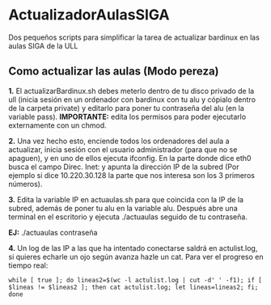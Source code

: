 # ActualizadorAulasSIGA

Dos pequeños scripts para simplificar la tarea de actualizar bardinux en las aulas SIGA de la ULL

## Como actualizar las aulas (Modo pereza)

**1.** El actualizarBardinux.sh debes meterlo dentro de tu disco privado de la ull (inicia sesión en un ordenador con bardinux con tu alu y cópialo dentro de la carpeta private) y editarlo para poner tu contraseña del alu (en la variable pass). 
**IMPORTANTE:** edita los permisos para poder ejecutarlo externamente con un chmod.

**2.** Una vez hecho esto, enciende todos los ordenadores del aula a actualizar, inicia sesión con el usuario administrador (para que no se apaguen), y en uno de ellos ejecuta ifconfig. En la parte donde dice eth0 busca el campo Direc. Inet: y apunta la dirección IP de la subred (Por ejemplo si dice 10.220.30.128 la parte que nos interesa son los 3 primeros números).

**3.** Edita la variable IP en actuaulas.sh para que coincida con la IP de la subred, además de poner tu alu en la variable alu. Después abre una terminal en el escritorio y ejecuta ./actuaulas seguido de tu contraseña. 

  **EJ:** ./actuaulas contraseña

**4.** Un log de las IP a las que ha intentado conectarse saldrá en actulist.log, si quieres echarle un ojo según avanza hazle un cat. Para ver el progreso en tiempo real: 

~~~
while [ true ]; do lineas2=$(wc -l actulist.log | cut -d' ' -f1); if [ $lineas != $lineas2 ]; then cat actulist.log; let lineas=lineas2; fi; done
~~~
